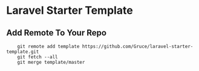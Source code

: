 # Laravel Starter Template

## Add Remote To Your Repo
```
    git remote add template https://github.com/Gruce/laravel-starter-template.git
    git fetch --all
    git merge template/master
```
